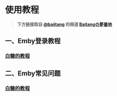# 使用教程

> **下方链接取自 [@baiitang](https://t.me/baiitang) 的频道 [Baitangの夢番地](https://t.me/Siakiura/16)** 

## **一、Emby登录教程**

### [白糖的教程](https://oval-chef-6e8.notion.site/Emby-48333b5686e8430aaf89b31e1ad897fd)

## **二、Emby常见问题**

### [白糖的教程](https://oval-chef-6e8.notion.site/Emby-b6f1b91faa6445eab44c08d23f6e2c7d)